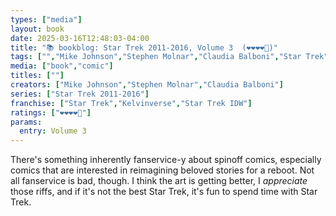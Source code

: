 ```yaml
---
types: ["media"]
layout: book
date: 2025-03-16T12:48:03-04:00
title: "📚 bookblog: Star Trek 2011-2016, Volume 3  (❤️❤️❤️❤️🖤)"
tags: ["","Mike Johnson","Stephen Molnar","Claudia Balboni","Star Trek","fanservice","comics"]
media: ["book","comic"]
titles: [""]
creators: ["Mike Johnson","Stephen Molnar","Claudia Balboni"]
series: ["Star Trek 2011-2016"]
franchise: ["Star Trek","Kelvinverse","Star Trek IDW"]
ratings: ["❤️❤️❤️❤️🖤"]
params:
  entry: Volume 3
---
```


There's something inherently fanservice-y about spinoff comics, especially comics that are interested in reimagining beloved stories for a reboot. Not all fanservice is bad, though. I think the art is getting better, I *appreciate* those riffs, and if it's not the best Star Trek, it's fun to spend time with Star Trek.